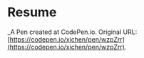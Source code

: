 # Resume
 _A Pen created at CodePen.io. Original URL: [https://codepen.io/xichen/pen/wzpZrr](https://codepen.io/xichen/pen/wzpZrr).

 